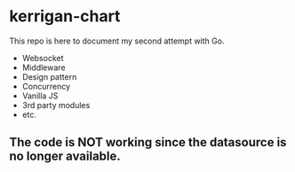 # kerrigan-chart
This repo is here to document my second attempt with Go.
- Websocket
- Middleware
- Design pattern
- Concurrency
- Vanilla JS
- 3rd party modules
- etc.

## The code is NOT working since the datasource is no longer available.